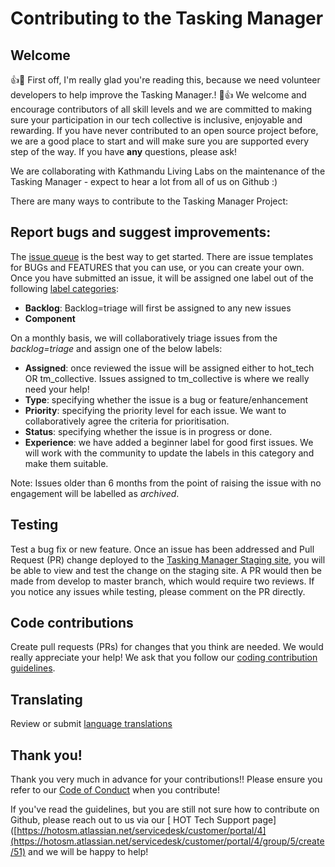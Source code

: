 
# Contributing to the Tasking Manager

## Welcome

:+1::tada: First off, I'm really glad you're reading this, because we need volunteer developers to help improve the Tasking Manager.! :tada::+1:
We welcome and encourage contributors of all skill levels and we are committed to making sure your participation in our tech collective is inclusive, enjoyable and rewarding. If you have never contributed to an open source project before, we are a good place to start and will make sure you are supported every step of the way. If you have **any** questions, please ask!

We are collaborating with Kathmandu Living Labs on the maintenance of the Tasking Manager - expect to hear a lot from all of us on Github :)

There are many ways to contribute to the Tasking Manager Project:

## Report bugs and suggest improvements:

The [issue queue](https://github.com/hotosm/tasking-manager/issues) is the best way to get started. There are issue templates for BUGs and FEATURES that you can use, or you can create your own. Once you have submitted an issue, it will be assigned one label out of the following [label categories](https://github.com/hotosm/tasking-manager/labels):

- **Backlog**:  Backlog=triage will first be assigned to any new issues
- **Component**

On a monthly basis, we will collaboratively triage issues from the *backlog=triage* and assign one of the below labels:
- **Assigned**: once reviewed the issue will be assigned either to hot_tech OR tm_collective. Issues assigned to tm_collective is where we really need your help!
- **Type**: specifying whether the issue is a bug or feature/enhancement
- **Priority**: specifying the priority level for each issue. We want to collaboratively agree the criteria for prioritisation.
- **Status**: specifying whether the issue is in progress or done.
- **Experience**: we have added a beginner label for good first issues. We will work with the community to update the labels in this category and make them suitable.

Note: Issues older than 6 months from the point of raising the issue with no engagement will be labelled as *archived*.

## Testing

Test a bug fix or new feature. Once an issue has been addressed and Pull Request (PR) change deployed to the [Tasking Manager Staging site](https://tasks-stage.hotosm.org/), you will be able to view and test the change on the staging site. A PR would then be made from develop to master branch, which would require two reviews. If you notice any issues while testing, please comment on the PR directly.


## Code contributions

Create pull requests (PRs) for changes that you think are needed. We would really appreciate your help! We ask that you follow our [coding contribution guidelines](https://github.com/hotosm/tasking-manager/blob/develop/docs/developers/contributing-guidelines.md).

## Translating
Review or submit [language translations](https://github.com/hotosm/tasking-manager/blob/develop/docs/developers/contributing-guidelines.md#translators)

## Thank you!
Thank you very much in advance for your contributions!! Please ensure you refer to our [Code of Conduct](https://github.com/hotosm/tasking-manager/blob/develop/docs/code_of_conduct.md) when you contribute!

If you've read the guidelines, but you are still not sure how to contribute on Github, please reach out to us via our [ HOT Tech Support page]([https://hotosm.atlassian.net/servicedesk/customer/portal/4](https://hotosm.atlassian.net/servicedesk/customer/portal/4/group/5/create/51) and we will be happy to help!

